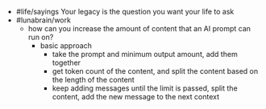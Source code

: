 - #life/sayings Your legacy is the question you want your life to ask
- #lunabrain/work
	- how can you increase the amount of content that an AI prompt can run on?
		- basic approach
			- take the prompt and minimum output amount, add them together
			- get token count of the content, and split the content based on the length of the content
			- keep adding messages until the limit is passed, split the content, add the new message to the next context